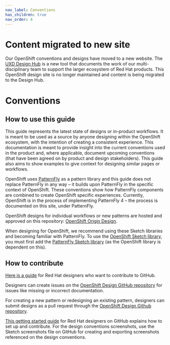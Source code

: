 ```yaml
---
nav_label: Conventions
has_children: true
nav_order: 4
---
```

# Content migrated to new site

Our OpenShift conventions and designs have moved to a new website. The [UXD Design Hub](https://uxd-hub.com) is a new tool that documents the work of our multi-disciplinary team to support the larger ecosystem of Red Hat products. This OpenShift design site is no longer maintained and content is being migrated to the Design Hub.

# Conventions

## How to use this guide

This guide represents the latest state of designs or in-product workflows. It is meant to be used as a source by anyone designing within the OpenShift ecosystem, with the intention of creating a consistent experience. This documentation is meant to provide insight into the current conventions used in the product and, where applicable, document upcoming conventions (that have been agreed on by product and design stakeholders). This guide also aims to show examples to give context for designing similar pages or workflows.

OpenShift uses [PatternFly](https://www.patternfly.org/v4/) as a pattern library and this guide does not replace PatternFly in any way – it builds upon PatternFly in the specific context of OpenShift. These conventions show how PatternFly components are combined to create OpenShift specific experiences. Currently, OpenShift is in the process of implementing PatternFly 4 – the process is documented on this site, under PatternFly.

OpenShift designs for individual workflows or new patterns are hosted and approved on this repository: [OpenShift Origin Design](https://github.com/openshift/openshift-origin-design).

When designing for OpenShift, we recommend using these Sketch libraries and becoming familiar with PatternFly. To use the [OpenShift Sketch library](https://sketch.cloud/s/mwdww), you must first add the [PatternFly Sketch library](https://sketch.cloud/s/gb1ka) (as the OpenShift library is dependent on this).

## How to contribute

[Here is a guide](https://docs.google.com/document/d/1nUY6HjPZ9vLj3Kr4C-FAa-NXgsoHBJOsfE4Wa4KUYl0/edit#heading=h.40qm5r8j6uoz) for Red Hat designers who want to contribute to GitHub.

Designers can create issues on the [OpenShift Design GitHub repository](https://github.com/openshift/openshift-origin-design) for issues like missing or incorrect documentation.

For creating a new pattern or redesigning an existing pattern, designers can submit designs as a pull request through the [OpenShift Design Github repository](https://github.com/openshift/openshift-origin-design).

[This getting started guide](https://docs.google.com/document/d/1nUY6HjPZ9vLj3Kr4C-FAa-NXgsoHBJOsfE4Wa4KUYl0/edit#heading=h.40qm5r8j6uoz) for Red Hat designers on GitHub explains how to set up and contribute. For the design conventions screenshots, use the Sketch screenshots file on GitHub for creating and exporting screenshots referenced on the design conventions.

